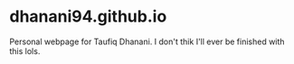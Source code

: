 # dhanani94.github.io

Personal webpage for Taufiq Dhanani. I don't thik I'll ever be finished with this lols. 
